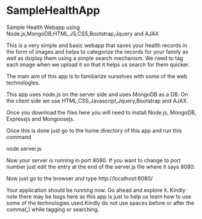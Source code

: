 SampleHealthApp
===============

Sample Health Webapp using Node.js,MongoDB,HTML,JS,CSS,Bootstrap,Jquery and AJAX


This is a very simple and basic webapp that saves your health records in the form of images and helps to categorize the records for your family as well as dsiplay them using a simple search mechanism. We need to tag each image when we upload it so that it helps us search for them quicker.

The main aim of this app is to familiarize ourselves with some of the web technologies.

This app uses node.js on the server side and uses MongoDB as a DB. On the client side we use HTML,CSS,Javascript,Jquery,Bootstrap and AJAX.

Once you download the files here you will need to install Node.js, MongoDB, Expressjs and Mongoosejs.

Once this is done just go to the home directory of this app and run this command

node server.js

Now your server is running in port 8080. If you want to change to port number just edit the entry at the end of the server.js file where it says 8080.

Now just go to the browser and type http://localhost:8080/

Your application should be running now. Go ahead and explore it. Kindly note there may be bugs here as this app is just to help us learn how to use some of the technologies used.Kindly do not use spaces before or after the comma(,) while tagging or searching.
